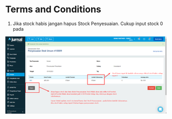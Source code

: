 # Terms and Conditions

1. Jika stock habis jangan hapus Stock Penyesuaian. Cukup input stock 0 pada&#x20;

![](<../../../.gitbook/assets/image (441) (1).png>)
